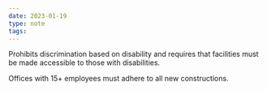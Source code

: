 ```yaml
---
date: 2023-01-19
type: note
tags:
---
```


Prohibits discrimination based on disability and requires that facilities must be made accessible to those with disabilities.

Offices with 15+ employees must adhere to all new constructions.
